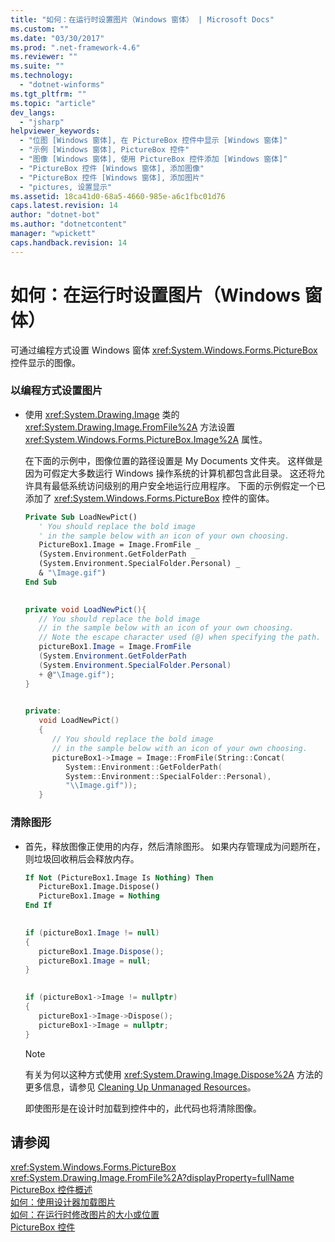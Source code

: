 ```yaml
---
title: "如何：在运行时设置图片（Windows 窗体） | Microsoft Docs"
ms.custom: ""
ms.date: "03/30/2017"
ms.prod: ".net-framework-4.6"
ms.reviewer: ""
ms.suite: ""
ms.technology: 
  - "dotnet-winforms"
ms.tgt_pltfrm: ""
ms.topic: "article"
dev_langs: 
  - "jsharp"
helpviewer_keywords: 
  - "位图 [Windows 窗体], 在 PictureBox 控件中显示 [Windows 窗体]"
  - "示例 [Windows 窗体], PictureBox 控件"
  - "图像 [Windows 窗体], 使用 PictureBox 控件添加 [Windows 窗体]"
  - "PictureBox 控件 [Windows 窗体], 添加图像"
  - "PictureBox 控件 [Windows 窗体], 添加图片"
  - "pictures, 设置显示"
ms.assetid: 18ca41d0-68a5-4660-985e-a6c1fbc01d76
caps.latest.revision: 14
author: "dotnet-bot"
ms.author: "dotnetcontent"
manager: "wpickett"
caps.handback.revision: 14
---
```

# 如何：在运行时设置图片（Windows 窗体）
可通过编程方式设置 Windows 窗体 <xref:System.Windows.Forms.PictureBox> 控件显示的图像。  
  
### 以编程方式设置图片  
  
-   使用 <xref:System.Drawing.Image> 类的 <xref:System.Drawing.Image.FromFile%2A> 方法设置 <xref:System.Windows.Forms.PictureBox.Image%2A> 属性。  
  
     在下面的示例中，图像位置的路径设置是 My Documents 文件夹。  这样做是因为可假定大多数运行 Windows 操作系统的计算机都包含此目录。  这还将允许具有最低系统访问级别的用户安全地运行应用程序。  下面的示例假定一个已添加了 <xref:System.Windows.Forms.PictureBox> 控件的窗体。  
  
    ```vb  
    Private Sub LoadNewPict()  
       ' You should replace the bold image   
       ' in the sample below with an icon of your own choosing.  
       PictureBox1.Image = Image.FromFile _  
       (System.Environment.GetFolderPath _  
       (System.Environment.SpecialFolder.Personal) _  
       & "\Image.gif")  
    End Sub  
  
    ```  
  
    ```csharp  
    private void LoadNewPict(){  
       // You should replace the bold image   
       // in the sample below with an icon of your own choosing.  
       // Note the escape character used (@) when specifying the path.  
       pictureBox1.Image = Image.FromFile  
       (System.Environment.GetFolderPath  
       (System.Environment.SpecialFolder.Personal)  
       + @"\Image.gif");  
    }  
  
    ```  
  
    ```cpp  
    private:  
       void LoadNewPict()  
       {  
          // You should replace the bold image   
          // in the sample below with an icon of your own choosing.  
          pictureBox1->Image = Image::FromFile(String::Concat(  
             System::Environment::GetFolderPath(  
             System::Environment::SpecialFolder::Personal),  
             "\\Image.gif"));  
       }  
    ```  
  
### 清除图形  
  
-   首先，释放图像正使用的内存，然后清除图形。  如果内存管理成为问题所在，则垃圾回收稍后会释放内存。  
  
    ```vb  
    If Not (PictureBox1.Image Is Nothing) Then  
       PictureBox1.Image.Dispose()  
       PictureBox1.Image = Nothing  
    End If  
  
    ```  
  
    ```csharp  
    if (pictureBox1.Image != null)   
    {  
       pictureBox1.Image.Dispose();  
       pictureBox1.Image = null;  
    }  
  
    ```  
  
    ```cpp  
    if (pictureBox1->Image != nullptr)  
    {  
       pictureBox1->Image->Dispose();  
       pictureBox1->Image = nullptr;  
    }  
    ```  
  
    > [!NOTE]
    >  有关为何以这种方式使用 <xref:System.Drawing.Image.Dispose%2A> 方法的更多信息，请参见 [Cleaning Up Unmanaged Resources](../../../../docs/standard/garbage-collection/unmanaged.md)。  
  
     即使图形是在设计时加载到控件中的，此代码也将清除图像。  
  
## 请参阅  
 <xref:System.Windows.Forms.PictureBox>   
 <xref:System.Drawing.Image.FromFile%2A?displayProperty=fullName>   
 [PictureBox 控件概述](../../../../docs/framework/winforms/controls/picturebox-control-overview-windows-forms.md)   
 [如何：使用设计器加载图片](../../../../docs/framework/winforms/controls/how-to-load-a-picture-using-the-designer-windows-forms.md)   
 [如何：在运行时修改图片的大小或位置](../../../../docs/framework/winforms/controls/how-to-modify-the-size-or-placement-of-a-picture-at-run-time-windows-forms.md)   
 [PictureBox 控件](../../../../docs/framework/winforms/controls/picturebox-control-windows-forms.md)